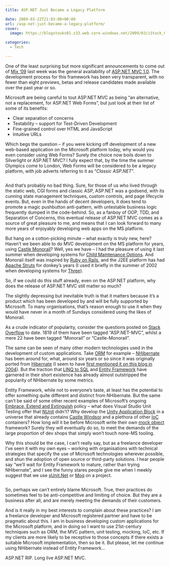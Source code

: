 ```yaml
---
title: ASP.NET Just Became a Legacy Platform

date: 2009-03-22T21:03:00+00:00
url: /asp-net-just-became-a-legacy-platform/
cover: 
  image: https://blogstouks01.z33.web.core.windows.net/2009/03/iStock_000003255884XSmall_3-1.jpg

categories:
  - Tech

---
```

One of the least surprising but more significant announcements to come out of [Mix ‘09][1] last week was the general availability of [ASP.NET MVC 1.0][2]. The development process for this framework has been very transparent, with no fewer than eight previews, betas and release candidates made available over the past year or so.

Microsoft are being careful to tout ASP.NET MVC as being “an alternative, not a replacement, for ASP.NET Web Forms”, but just look at their list of some of its benefits:

  * Clear separation of concerns
  * Testability &#8211; support for Test-Driven Development
  * Fine-grained control over HTML and JavaScript
  * Intuitive URLs

Which begs the question – if you were kicking off development of a new web-based application on the Microsoft platform today, why would you even consider using Web Forms? Surely the choice now boils down to Silverlight or ASP.NET MVC? I fully expect that, by the time the summer Olympics come to London, Web Forms will be considered to be a legacy platform, with job adverts referring to it as “_Classic ASP.NET_”.<figure class="kg-card kg-image-card">

<img decoding="async" src="https://blogstouks01.z33.web.core.windows.net/2023/08/iStock_000003255884XSmall_3.jpg" class="kg-image" alt loading="lazy" /> </figure> 

And that’s probably no bad thing. Sure, for those of us who lived through the static web, CGI forms and classic ASP, ASP.NET was a godsend, with its cunning state management techniques, custom controls, and page lifecycle events. But, even in the hands of decent developers, it does tend to promote a magic pushbutton anti-pattern, with untestable business logic frequently dumped in the code-behind. So, as a fanboy of OOP, TDD, and Separation of Concerns, this eventual release of ASP.NET MVC comes as a source of great pleasure to me, and means that I can look forward to many more years of enjoyably developing web apps on the MS platform.

But hang on a cotton-picking minute – what exactly is truly new, here? Haven’t we been able to do MVC development on the MS platform for years, using [Castle Monorail][3]? Well, yes we have &#8211; I had the pleasure of using it last summer when developing systems for [Child Maintenance Options][4]. And Monorail itself was inspired by [Ruby on Rails][5], and the J2EE platform has had [Apache Struts][6] for donkey’s years (I used it briefly in the summer of 2002 when developing systems for [Three][7]).

So, if we could do this stuff already, even on the ASP.NET platform, why does the release of ASP.NET MVC still matter so much?

The slightly depressing but inevitable truth is that it matters because it’s a product which has been developed by and will be fully supported by Microsoft. To many organisations, that’s reason enough to use it when they would have never in a month of Sundays considered using the likes of Monorail.

As a crude indicator of popularity, consider the questions posted on [Stack Overflow][8] to date. 1819 of them have been tagged “ASP.NET-MVC”, whilst a mere 22 have been tagged “Monorail” or “Castle-Monorail”.

The same can be seen of many other modern technologies used in the development of custom applications. Take [ORM][9] for example – [NHibernate][10] has been around for, what, around six years or so since it was originally ported from [Hibernate][11] (I seem to have [first mentioned it on this blog in 2004][12]). But the traction that [LINQ to SQL][13] and [Entity Framework][14] have garnered in their short existence has already almost outstripped the popularity of NHibernate by some metrics.

Entity Framework, while not to everyone’s taste, at least has the potential to offer something quite different and distinct from NHibernate. But the same can’t be said of some other recent examples of Microsoft’s ongoing [Embrace, Extend and Extinguish][15] policy – what does Visual Studio Unit Testing offer that [NUnit][16] didn’t? Why develop the [Unity Application Block][17] in a universe that already contains [Castle Windsor][18] and a plethora of other [IoC][19] containers? How long will it be before Microsoft write their own [mock object][20] framework? Surely they will eventually do so, to meet the demands of the large proportion of dev shops that simply won’t touch none-MS tooling.

Why this should be the case, I can’t really say, but as a freelance developer I’ve seen it with my own eyes – working with organisations with technical strategies that specify the use of Microsoft technologies wherever possible, and shun the adoption of open source or third-party solutions. I hear people say “we’ll wait for Entity Framework to mature, rather than trying NHibernate”, and I see the funny stares people give me when I meekly suggest that we use [xUnit.Net][21] or [Moq][22] on a project.<figure class="kg-card kg-image-card">

<img decoding="async" src="https://blogstouks01.z33.web.core.windows.net/2023/08/iStock_000004857675XSmall_3.jpg" class="kg-image" alt loading="lazy" /> </figure> 

So, perhaps we can’t entirely blame Microsoft. True, their practices do sometimes feel to be anti-competitive and limiting of choice. But they are a business after all, and are merely meeting the demands of their customers.

And is it really in my best interests to complain about these practices? I am a freelance developer and Microsoft registered partner and have to be pragmatic about this. I am in business developing custom applications for the Microsoft platform, and in doing so I want to use 21st-century techniques such as ORM, the MVC pattern, unit testing, mocking, IoC, etc. If my clients are more likely to be receptive to those concepts if there exists a suitable Microsoft implementation, then so be it. But please, let me continue using NHibernate instead of Entity Framework…

ASP.NET RIP. Long live ASP.NET MVC.

 [1]: http://live.visitmix.com/
 [2]: http://www.asp.net/mvc/
 [3]: http://www.castleproject.org/MonoRail/
 [4]: http://www.cmoptions.org/
 [5]: http://api.rubyonrails.org/
 [6]: http://struts.apache.org/
 [7]: http://www.three.co.uk
 [8]: http://stackoverflow.com/
 [9]: http://en.wikipedia.org/wiki/Object-relational_mapping
 [10]: http://www.hibernate.org/343.html
 [11]: http://www.hibernate.org/
 [12]: https://blog.iannelson.uk/nhibernate/
 [13]: http://msdn.microsoft.com/en-us/library/bb386976.aspx
 [14]: http://msdn.microsoft.com/en-us/library/bb399572.aspx
 [15]: http://en.wikipedia.org/wiki/Embrace,_extend_and_extinguish
 [16]: http://www.nunit.org/index.php
 [17]: http://msdn.microsoft.com/en-us/library/cc468366.aspx
 [18]: http://www.castleproject.org/container/index.html
 [19]: http://en.wikipedia.org/wiki/Inversion_of_Control
 [20]: http://en.wikipedia.org/wiki/Mock_object
 [21]: http://www.codeplex.com/xunit
 [22]: http://code.google.com/p/moq/
